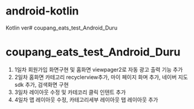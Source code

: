 # android-kotlin

Kotlin ver# coupang_eats_test_Android_Duru
# coupang_eats_test_Android_Duru
1. 1일차
회원가입 화면구현 및 홈화면 viewpager2로 자동 광고 출력 기능 추가
2. 2일차
홈화면 카테고리 recyclerview추가, 마이 페이지 화며 추가, 네이버 지도 sdk 추가, 검색화면 구현
3. 3일차
레이아웃 수정 및 카테코리 클릭 인텐트 추가
4. 4일차
맵 레이아웃 수정, 카테고리세부 레이아웃 탭 레이아웃 추가

